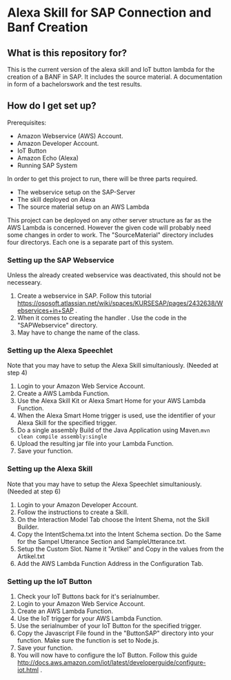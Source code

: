 # Alexa Skill for SAP Connection and Banf Creation #

## What is this repository for? ##
This is the current version of the alexa skill and IoT button lambda for the creation of a BANF in SAP.
It includes the source material. A documentation in form of a bachelorswork and the test results.

## How do I get set up? ##

Prerequisites:

- Amazon Webservice (AWS) Account.
- Amazon Developer Account.
- IoT Button
- Amazon Echo (Alexa)
- Running SAP System

In order to get this project to run, there will be three parts required.

- The webservice setup on the SAP-Server
- The skill deployed on Alexa
- The source material setup on an AWS Lambda

This project can be deployed on any other server structure as far as the AWS Lambda is concerned. However the given code will probably need some changes in order to work.
The "SourceMaterial" directory includes four directorys. Each one is a separate part of this system.

### Setting up the SAP Webservice ###
Unless the already created webservice was deactivated, this should not be necesseary.

1. Create a webservice in SAP. Follow this tutorial https://ososoft.atlassian.net/wiki/spaces/KURSESAP/pages/2432638/Webservices+in+SAP .
2. When it comes to creating the handler . Use the code in the "SAPWebservice" directory. 
3. May have to change the name of the class.


### Setting up the Alexa Speechlet ###
Note that you may have to setup the Alexa Skill simultaniously. (Needed at step 4)

1. Login to your Amazon Web Service Account.
2. Create a AWS Lambda Function.
3. Use the Alexa Skill Kit or Alexa Smart Home for your AWS Lambda Function.
4. When the Alexa Smart Home trigger is used, use the identifier of your Alexa Skill for the specified trigger.
5. Do a single assembly Build of the Java Application using Maven.`mvn clean compile assembly:single`
7. Upload the resulting jar file into your Lambda Function.
8. Save your function.



### Setting up the Alexa Skill ###
Note that you may have to setup the Alexa Speechlet simultaniously. (Needed at step 6)

1. Login to your Amazon Developer Account.
2. Follow the instructions to create a Skill.
3. On the Interaction Model Tab choose the Intent Shema, not the Skill Builder.
4. Copy the IntentSchema.txt into the Intent Schema section. Do the Same for the Sampel Utterance Section and SampleUtterance.txt.
5. Setup the Custom Slot. Name it "Artikel" and Copy in the values from the Artikel.txt
6. Add the AWS Lambda Function Address in the Configuration Tab.

### Setting up the IoT Button ###

1. Check your IoT Buttons back for it's serialnumber.
2. Login to your Amazon Web Service Account.
3. Create an AWS Lambda Function.
4. Use the IoT trigger for your AWS Lambda Function.
5. Use the serialnumber of your IoT Button for the specified trigger.
6. Copy the Javascript File found in the "ButtonSAP" directory into your function. Make sure the function is set to Node.js.
7. Save your function.
8. You will now have to configure the IoT Button. Follow this guide http://docs.aws.amazon.com/iot/latest/developerguide/configure-iot.html .
